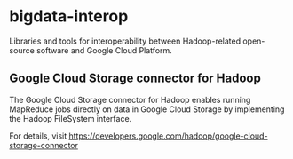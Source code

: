 # bigdata-interop

Libraries and tools for interoperability between Hadoop-related open-source software and Google Cloud Platform.

## Google Cloud Storage connector for Hadoop

The Google Cloud Storage connector for Hadoop enables running MapReduce jobs directly on data in Google Cloud Storage by implementing the Hadoop FileSystem interface.

For details, visit https://developers.google.com/hadoop/google-cloud-storage-connector
